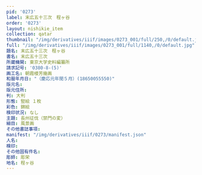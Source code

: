 ```yaml
---
pid: '0273'
label: 末広五十三次　程ヶ谷
order: '0273'
layout: nishikie_item
collection: qatar
thumbnail: "/img/derivatives/iiif/images/0273_001/full/250,/0/default.jpg"
full: "/img/derivatives/iiif/images/0273_001/full/1140,/0/default.jpg"
題名: 末広五十三次　程ヶ谷
書名: 末広五十三次
所蔵機関: 東京大学史料編纂所
請求記号: '0380-8-(5)'
画工名: 朝霞楼芳幾画
和暦年月日: "（慶応元年閏５月）(18650055550)"
版元名: 
版元住所: 
判: 大判
形態: 竪絵 １枚
彩色: 錦絵
検印状況: なし
主題: 長州征伐（禁門の変）
細目: 風景画
その他書誌事項: 
manifest: "/img/derivatives/iiif/0273/manifest.json"
人名: 
検印: 
その他固有件名: 
彫師: 彫栄
地名: 程ヶ谷
---
```

